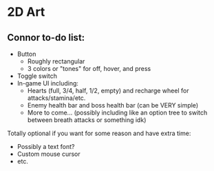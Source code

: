# 2D Art

## Connor to-do list:
- Button
  - Roughly rectangular
  - 3 colors or "tones" for off, hover, and press
- Toggle switch
- In-game UI including:
  - Hearts (full, 3/4, half, 1/2, empty) and recharge wheel for attacks/stamina/etc.
  - Enemy health bar and boss health bar (can be VERY simple)
  - More to come... (possibly including like an option tree to switch between breath attacks or something idk)


Totally optional if you want for some reason and have extra time:
- Possibly a text font?
- Custom mouse cursor
- etc.
